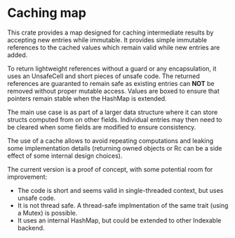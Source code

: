 # Caching map

This crate provides a map designed for caching intermediate results by accepting new entries while immutable.
It provides simple immutable references to the cached values which remain valid while new entries are added.

To return lightweight references without a guard or any encapsulation, it uses an UnsafeCell and short pieces
of unsafe code. The returned references are guaranted to remain safe as existing entries can **NOT** be removed
without proper mutable access. Values are boxed to ensure that pointers remain stable when the HashMap is extended.

The main use case is as part of a larger data structure where it can store structs computed from on other fields.
Individual entries may then need to be cleared when some fields are modified to ensure consistency.

The use of a cache allows to avoid repeating computations and leaking some implementation details (returning
owned objects or Rc can be a side effect of some internal design choices).


The current version is a proof of concept, with some potential room for improvement:
* The code is short and seems valid in single-threaded context, but uses unsafe code.
* It is not thread safe. A thread-safe implmentation of the same trait (using a Mutex) is possible.
* It uses an internal HashMap, but could be extended to other Indexable backend.

